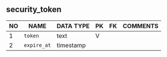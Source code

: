 
security_token
----------------------------


NO | NAME | DATA TYPE | PK | FK | COMMENTS
---|------|-----------|----|----|-------------------
1|`token` | text | V |  | 
2|`expire_at` | timestamp |  |  | 
